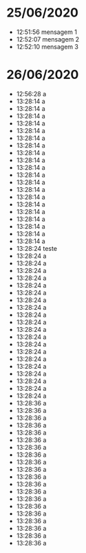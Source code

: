# 25/06/2020
- 12:51:56 mensagem 1
- 12:52:07 mensagem 2
- 12:52:10 mensagem 3
# 26/06/2020
- 12:56:28 a
- 13:28:14 a
- 13:28:14 a
- 13:28:14 a
- 13:28:14 a
- 13:28:14 a
- 13:28:14 a
- 13:28:14 a
- 13:28:14 a
- 13:28:14 a
- 13:28:14 a
- 13:28:14 a
- 13:28:14 a
- 13:28:14 a
- 13:28:14 a
- 13:28:14 a
- 13:28:14 a
- 13:28:14 a
- 13:28:14 a
- 13:28:14 a
- 13:28:14 a
- 13:28:24 teste
- 13:28:24 a
- 13:28:24 a
- 13:28:24 a
- 13:28:24 a
- 13:28:24 a
- 13:28:24 a
- 13:28:24 a
- 13:28:24 a
- 13:28:24 a
- 13:28:24 a
- 13:28:24 a
- 13:28:24 a
- 13:28:24 a
- 13:28:24 a
- 13:28:24 a
- 13:28:24 a
- 13:28:24 a
- 13:28:24 a
- 13:28:24 a
- 13:28:24 a
- 13:28:36 a
- 13:28:36 a
- 13:28:36 a
- 13:28:36 a
- 13:28:36 a
- 13:28:36 a
- 13:28:36 a
- 13:28:36 a
- 13:28:36 a
- 13:28:36 a
- 13:28:36 a
- 13:28:36 a
- 13:28:36 a
- 13:28:36 a
- 13:28:36 a
- 13:28:36 a
- 13:28:36 a
- 13:28:36 a
- 13:28:36 a
- 13:28:36 a
